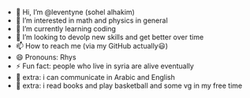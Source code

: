 - 👋 Hi, I’m @leventyne (sohel alhakim)
- 👀 I’m interested in math and physics in general
- 🌱 I’m currently learning coding
- 💞️ I’m looking to devolp new skills and get better over time
- 📫 How to reach me (via my GitHub actually😃)
- 😄 Pronouns: Rhys
- ⚡ Fun fact: people who live in syria are alive eventually
- 📜 extra: i can communicate in Arabic and English
- 🔮 extra: i read books and play basketball and some vg in my free time
<!---
leventyne/leventyne is a ✨ special ✨ repository because its `README.md` (this file) appears on your GitHub profile.
You can click the Preview link to take a look at your changes.
--->
